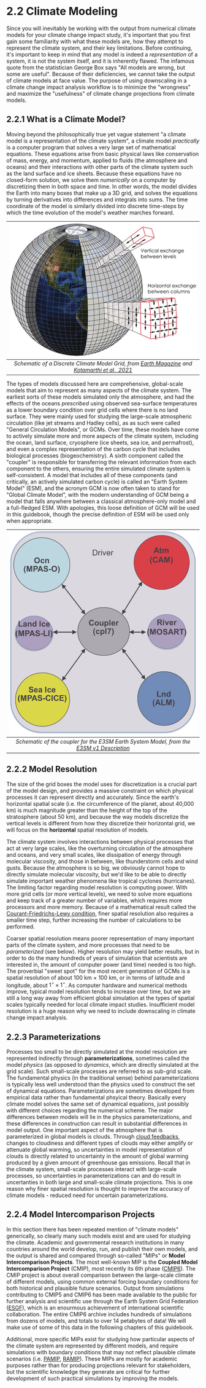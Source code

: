 # 2.2 Climate Modeling

Since you will inevitably be working with the output from numerical climate models for your climate change impact study, it's important that you first gain some familiarity with what these models are, how they attempt to represent the climate system, and their key limitations. Before continuing, it's important to keep in mind that any model is indeed a *representation* of a system, it is not the system itself, and it is inherently flawed. The infamous quote from the statistician George Box says "All models are wrong, but some are useful".  Because of their deficiencies, we cannot take the output of climate models at face value. The purpose of using downscaling in a climate change impact analysis workflow is to minimize the "wrongness" and maximize the "usefulness" of climate change projections from climate models.

## 2.2.1 What is a Climate Model?

Moving beyond the philosophically true yet vague statement "a climate model is a representation of the climate system", a climate model *practically* is a computer program that solves a very large set of mathematical equations. These equations arise from basic physical laws like conservation of mass, energy, and momentum, applied to fluids (the atmosphere and oceans) and their interactions with other parts of the climate system such as the land surface and ice sheets. Because these equations have no closed-form solution, we solve them *numerically* on a computer by discretizing them in both space and time. In other words, the model divides the Earth into many boxes that make up a 3D grid, and solves the equations by turning derivatives into differences and integrals into sums. The time coordinate of the model is similarly divided into discrete time-steps by which the time evolution of the model's weather marches forward.

|![](./figures/climate_model_grid.png)|
|:--:|
|*Schematic of a Discrete Climate Model Grid, from [Earth Magazine](https://www.earthmagazine.org/article/todays-weather-forecast-good-strong-chance-improvement/) and [Kotamarthi et al., 2021](https://doi-org.myaccess.library.utoronto.ca/10.1017/9781108601269)*|


The types of models discussed here are comprehensive, global-scale models that aim to represent as many aspects of the climate system. The earliest sorts of these models simulated only the atmosphere, and had the effects of the oceans *prescribed* using observed sea-surface temperatures as a lower boundary condition over grid cells where there is no land surface. They were mainly used for studying the large-scale atmospheric circulation (like jet streams and Hadley cells), as as such were called "General Circulation Models", or GCMs. Over time, these models have come to actively simulate more and more aspects of the climate system, including the ocean, land surface, cryosphere (ice sheets, sea ice, and permafrost), and even a complex representation of the carbon cycle that includes biological processes (biogeochemistry). A sixth component called the "coupler" is responsible for transferring the relevant information from each component to the others, ensuring the entire simulated climate system is self-consistent. A model that includes all of these components (and critically, an actively simulated carbon cycle) is called an "Earth System Model" (ESM), and the acronym GCM is now often taken to stand for "Global Climate Model", with the modern understanding of GCM being a model that falls anywhere between a classical atmosphere-only model and a full-fledged ESM. With apologies, this loose definition of GCM will be used in this guidebook, though the precise definition of ESM will be used only when appropriate.


|![](./figures/e3sm_coupler_schematic.png)|
|:--:|
|*Schematic of the coupler for the E3SM Earth System Model, from the [E3SM v1 Description](https://e3sm.org/model/e3sm-model-description/v1-description/)*|


## 2.2.2 Model Resolution

The size of the grid boxes the model uses for discretization is a crucial part of the model design, and provides a massive constraint on which physical processes it can represent directly and accurately. Since the earth's horizontal spatial scale (i.e. the circumference of the planet, about 40,000 km) is much magnitude greater than the height of the top of the stratosphere (about 50 km), and because the way models discretize the vertical levels is different from how they discretize their horizontal grid, we will focus on the **horizontal** spatial resolution of models.

The climate system involves interactions between physical processes that act at very large scales, like the overturning circulation of the atmosphere and oceans, and very small scales, like dissipation of energy through molecular viscosity, and those in between, like thunderstorm cells and wind gusts. Because the atmosphere is so big, we obviously cannot hope to directly simulate molecular viscosity, but we'd like to be able to directly simulate important weather phenomena like tropical cyclones (hurricanes). The limiting factor regarding model resolution is computing power. With more grid cells (or more vertical levels), we need to solve more equations and keep track of a greater number of variables, which requires more processors and more memory. Because of a mathematical result called the [Courant-Friedrichs-Lewy condition](https://en.wikipedia.org/wiki/Courant%E2%80%93Friedrichs%E2%80%93Lewy_condition), finer spatial resolution also requires a smaller time step, further increasing the number of calculations to be performed. 

Coarser spatial resolution means poorer representation of many important parts of the climate system, and more processes that need to be *parameterized* (see below). Higher resolution may yield better results, but in order to do the many hundreds of years of simulation that scientists are interested in, the amount of computer power (and time) needed is too high. The proverbial "sweet spot" for the most recent generation of GCMs is a spatial resolution of about 100 km $\times$ 100 km, or in terms of latitude and longitude, about $1^{\circ} \times 1^{\circ}$.  As computer hardware and numerical methods improve, typical model resolution tends to increase over time, but we are still a long way away from efficient global simulation at the types of spatial scales typically needed for local climate impact studies. Insufficient model resolution is a huge reason why we need to include downscaling in climate change impact analysis.

## 2.2.3 Parameterizations

Processes too small to be directly simulated at the model resolution are represented indirectly through **parameterizations**, sometimes called the model *physics* (as opposed to *dynamics*, which are directly simulated at the grid scale). Such small-scale processes are referred to as sub-grid scale. The fundamental physics (in the traditional sense) behind parameterizations is typically less well understood than the physics used to construct the set of dynamical equations. Parameterizations are sometimes developed from empirical data rather than fundamental phsyical theory. Basically every climate model solves the same set of dynamical equations, just possibly with different choices regarding the numerical scheme. The major differences between models will lie in the physics parameterizations, and these differences in construction can result in substantial differences in model output. One important aspect of the atmosphere that is parameterized in global models is clouds. Through [cloud feedbacks](https://pcmdi.llnl.gov/projects/cloud_feedbacks/), changes to cloudiness and different types of clouds may either amplify or attenuate global warming, so uncertainties in model representation of clouds is directly related to uncertainty in the amount of global warming produced by a given amount of greenhouse gas emissions. Recall that in the climate system, small-scale processes interact with large-scale processes, so uncertainties in parameterizations can and do result in uncertanties in both large and small-scale climate projections. This is one reason why finer spatial resolution is thought to improve the accuracy of climate models - reduced need for uncertain parameterizations.

## 2.2.4 Model Intercomparison Projects

In this section there has been repeated mention of "climate models" generically, so clearly many such models exist and are used for studying the climate. Academic and governmental research institutions in many countries around the world develop, run, and publish their own models, and the output is shared and compared through so-called "MIPs" or **Model Intercomparison Projects**. The most well-known MIP is the **Coupled Model Intercomparison Project** (CMIP), most recently its 6th phase ([CMIP6](https://wcrp-cmip.org/cmip-phase-6-cmip6/)). The CMIP project is about overall comparison between the large-scale climate of different models, using common external forcing boundary conditions for both historical and plausible future scenarios. Output from simulations contributing to CMIP5 and CMIP6 has been made available to the public for further analysis and scientific use through the Earth System Grid Federation ([ESGF](https://esgf-node.llnl.gov/projects/esgf-llnl/)), which is an enourmous achievement of international scientific collaboration. The entire CMIP6 archive includes hundreds of simulations from dozens of models, and totals to over 14 petabytes of data! We will make use of some of this data in the following chapters of this guidebook. 

Additional, more specific MIPs exist for studying how particular aspects of the climate system are represented by different models, and require simulations with boundary conditions that may not reflect plausible climate scenarios (i.e. [PAMIP](https://www.wcrp-climate.org/modelling-wgcm-mip-catalogue/cmip6-endorsed-mips-article/1303-modelling-cmip6-pamip.), [RAMIP](https://doi.org/10.5194/gmd-2022-249)). These MIPs are mostly for academic purposes rather than for producing projections relevant for stakeholders, but the scientific knowledge they generate are critical for further development of such practical simulations by improving the models.
